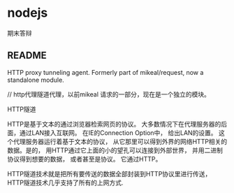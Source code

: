 # nodejs
期末答辩

## README
HTTP proxy tunneling agent. Formerly part of mikeal/request, now a standalone module.

 // http代理隧道代理，以前mikeal 请求的一部分，现在是一个独立的模块。
 
 
 HTTP隧道
 
  HTTP是基于文本的通过浏览器检索网页的协议。 大多数情况下在代理服务器的后面，通过LAN接入互联网。 在IE的Connection Option中， 给出LAN的设置。 这个代理服务器运行着基于文本的协议， 从它那里可以得到外界的网络HTTP相关的数据。是的， 用HTTP通过它上面的小的望孔可以连接到外部世界， 并用二进制协议得到想要的数据， 或者甚至是协议。 它通过HTTP。
  
  
HTTP隧道技术就是把所有要传送的数据全部封装到HTTP协议里进行传送，HTTP隧道技术几乎支持了所有的上网方式.

